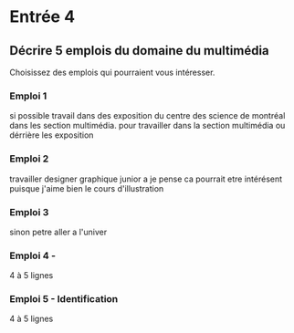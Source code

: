 
# Entrée 4
## Décrire 5 emplois du domaine du multimédia
Choisissez des emplois qui pourraient vous intéresser. 

### Emploi 1 
si possible travail dans des exposition du centre des science de montréal dans les section multimédia. pour travailler dans la section multimédia ou dérrière les exposition 

### Emploi 2 
travailler  designer graphique junior a je pense ca pourrait etre intérésent puisque j'aime bien le cours d'illustration 

### Emploi 3 
sinon petre aller a l'univer

### Emploi 4 - 
4 à 5 lignes

### Emploi 5 - Identification
4 à 5 lignes


